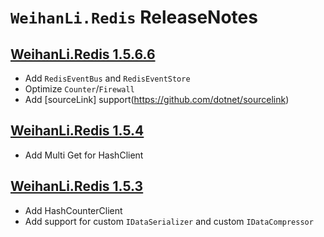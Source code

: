 # `WeihanLi.Redis` ReleaseNotes

## [WeihanLi.Redis 1.5.6.6](https://www.nuget.org/packages/WeihanLi.Redis/1.5.6.6)

- Add `RedisEventBus` and `RedisEventStore`
- Optimize `Counter`/`Firewall`
- Add [sourceLink] support(https://github.com/dotnet/sourcelink)

## [WeihanLi.Redis 1.5.4](https://www.nuget.org/packages/WeihanLi.Redis/1.5.4)

- Add Multi Get for HashClient

## [WeihanLi.Redis 1.5.3](https://www.nuget.org/packages/WeihanLi.Redis/1.5.3)

- Add HashCounterClient
- Add support for custom `IDataSerializer` and custom `IDataCompressor`
